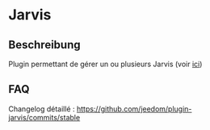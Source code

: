 Jarvis 
======

Beschreibung 
-----------

Plugin permettant de gérer un ou plusieurs Jarvis (voir
[ici](:https://github.com/alexylem/jarvis))

FAQ 
---

Changelog détaillé :
<https://github.com/jeedom/plugin-jarvis/commits/stable>
